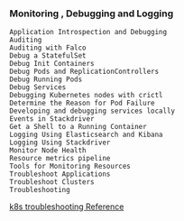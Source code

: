 
### Monitoring , Debugging and Logging
```
Application Introspection and Debugging
Auditing
Auditing with Falco
Debug a StatefulSet
Debug Init Containers
Debug Pods and ReplicationControllers
Debug Running Pods
Debug Services
Debugging Kubernetes nodes with crictl
Determine the Reason for Pod Failure
Developing and debugging services locally
Events in Stackdriver
Get a Shell to a Running Container
Logging Using Elasticsearch and Kibana
Logging Using Stackdriver
Monitor Node Health
Resource metrics pipeline
Tools for Monitoring Resources
Troubleshoot Applications
Troubleshoot Clusters
Troubleshooting
```
[k8s troubleshooting Reference](https://kubernetes.io/docs/tasks/debug-application-cluster/debug-running-pod/)
